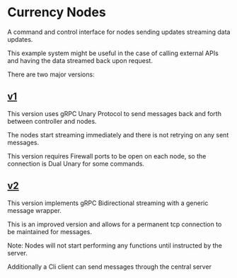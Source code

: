 Currency Nodes
================

A command and control interface for nodes sending updates streaming data updates.

This example system might be useful in the case of calling external APIs and having the data streamed back upon request.

There are two major versions:

## [v1](https://github.com/hongkongkiwi/go-currency-nodes/v1)

This version uses gRPC Unary Protocol to send messages back and forth between controller and nodes. 

The nodes start streaming immediately and there is not retrying on any sent messages.

This version requires Firewall ports to be open on each node, so the connection is Dual Unary for some commands.

## [v2](https://github.com/hongkongkiwi/go-currency-nodes/v2)

This version implements gRPC Bidirectional streaming with a generic message wrapper.

This is an improved version and allows for a permanent tcp connection to be maintained for messages.

Note: Nodes will not start performing any functions until instructed by the server.

Additionally a Cli client can send messages through the central server
